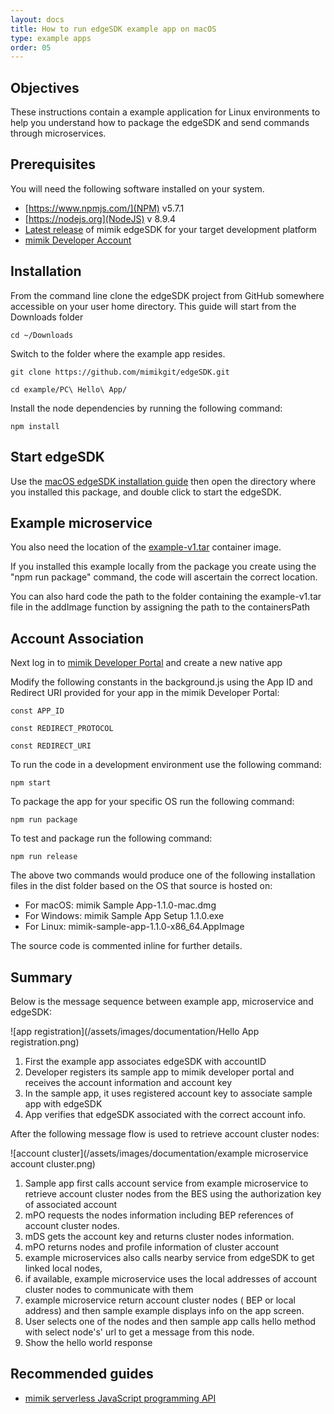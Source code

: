 ```yaml
---
layout: docs
title: How to run edgeSDK example app on macOS
type: example apps
order: 05
---
```


## Objectives

These instructions contain a example application for Linux environments to help you understand how to package the edgeSDK and send commands through microservices.

## Prerequisites

You will need the following software installed on your system.

- [https://www.npmjs.com/](NPM) v5.7.1
- [https://nodejs.org](NodeJS) v 8.9.4
- [Latest release](https://github.com/mimikgit/edgeSDK/releases/latest) of mimik edgeSDK for your target development platform
- [mimik Developer Account](http://developers-dev.mimikdev.com/dev/)

## Installation

From the command line clone the edgeSDK project from GitHub somewhere accessible on your user home directory. This guide will start from the Downloads folder

```cd ~/Downloads```

Switch to the folder where the example app resides.

```git clone https://github.com/mimikgit/edgeSDK.git```

```cd example/PC\ Hello\ App/```

Install the node dependencies by running the following command:

```npm install```

## Start edgeSDK

Use the [macOS edgeSDK installation guide](/docs/1.1.0/installation/macos.html) then open the directory where you installed this package, and double click to start the edgeSDK.

## Example microservice

You also need the location of the [example-v1.tar](/docs/1.1.0/microservices/how-to-deploy-example-microservice.html) container image.

If you installed this example locally from the package you create using the "npm run package" command, the code will ascertain the correct location.

You can also hard code the path to the folder containing the  example-v1.tar file in the addImage function by assigning the path to the containersPath

## Account Association

Next log in to [mimik Developer Portal](http://developers-dev.mimikdev.com/dev) and create a new native app

Modify the following constants in the background.js using the App ID and Redirect URI provided for your app in the mimik Developer Portal:

```const APP_ID```

```const REDIRECT_PROTOCOL```

```const REDIRECT_URI```


To run the code in a development environment use the following command:

```npm start```

To package the app for your specific OS run the following command:

```npm run package```

To test and package run the following command:

```npm run release```

The above two commands would produce one of the following installation files in the dist folder based on the OS that source is hosted on:

- For macOS: mimik Sample App-1.1.0-mac.dmg
- For Windows: mimik Sample App Setup 1.1.0.exe
- For Linux: mimik-sample-app-1.1.0-x86_64.AppImage

The source code is commented inline for further details.

## Summary

Below is the message sequence between example app, microservice and edgeSDK:

![app registration](/assets/images/documentation/Hello App registration.png)

1. First the example app associates edgeSDK with accountID
1. Developer registers its sample app to mimik developer portal and receives the account information and account key
1. In the sample app, it uses registered account key to associate sample app with edgeSDK 
1. App verifies that edgeSDK associated with the correct account info.

After  the following message flow is used to retrieve account cluster nodes:

![account cluster](/assets/images/documentation/example microservice account cluster.png)

1. Sample app first calls account service from example microservice to retrieve account cluster nodes from the BES using the authorization key of associated account
1. mPO requests the nodes information  including BEP references of account cluster nodes.
1. mDS gets the account key and returns cluster nodes information.
1. mPO returns nodes and profile information of cluster account
1. example microservices also calls nearby service from edgeSDK to get linked local nodes,
1. if available, example microservice uses the local addresses of account cluster nodes to communicate with them
1. example microservice return account cluster nodes ( BEP or local address)  and then sample example displays info on the app screen.
1. User selects one of the nodes and then sample app calls hello method with select node's' url to get a message from this node.
1. Show the hello world response

## Recommended guides

- [mimik serverless JavaScript programming API](/docs/1.1.0/resources/how-to-use-mimik-serverless-javascript-programming-api.html)